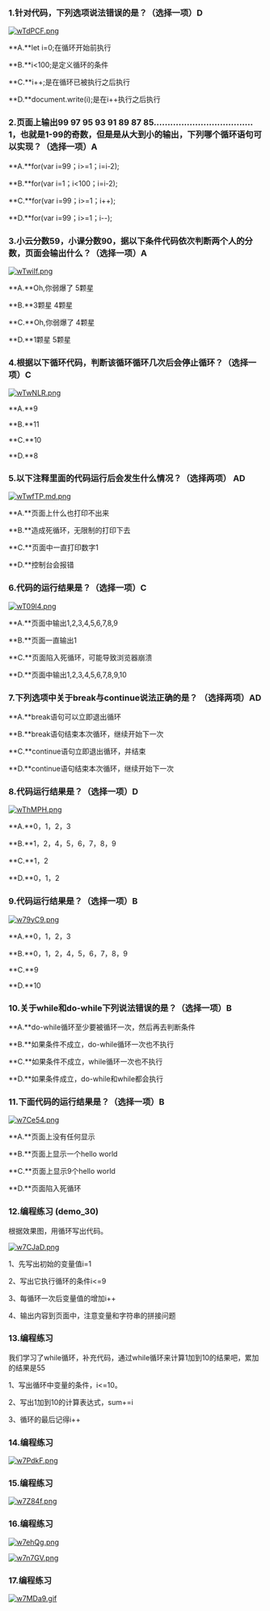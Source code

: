 ### 1.针对代码，下列选项说法错误的是？（选择一项）D

[![wTdPCF.png](https://s1.ax1x.com/2020/09/20/wTdPCF.png)](https://imgchr.com/i/wTdPCF)



**A.**let i=0;在循环开始前执行

**B.**i<100;是定义循环的条件

**C.**i++;是在循环已被执行之后执行

**D.**document.write(i);是在i++执行之后执行







### 2.页面上输出99 97 95 93 91 89 87 85………………………………1，也就是1-99的奇数，但是是从大到小的输出，下列哪个循环语句可以实现？（选择一项）A



**A.**for(var i=99；i>=1；i=i-2);

**B.**for(var i=1；i<100；i=i-2);

**C.**for(var i=99；i>=1；i++);

**D.**for(var i=99；i>=1；i--);





### 3.小云分数59，小课分数90，据以下条件代码依次判断两个人的分数，页面会输出什么？（选择一项）A

[![wTwiIf.png](https://s1.ax1x.com/2020/09/20/wTwiIf.png)](https://imgchr.com/i/wTwiIf)

**A.**Oh,你弱爆了  5颗星

**B.**3颗星  4颗星

**C.**Oh,你弱爆了  4颗星

**D.**1颗星  5颗星



### 4.根据以下循环代码，判断该循环循环几次后会停止循环？（选择一项）C

[![wTwNLR.png](https://s1.ax1x.com/2020/09/20/wTwNLR.png)](https://imgchr.com/i/wTwNLR)

**A.**9

**B.**11

**C.**10

**D.**8



### 5.以下注释里面的代码运行后会发生什么情况？（选择两项） AD

[![wTwfTP.md.png](https://s1.ax1x.com/2020/09/20/wTwfTP.md.png)](https://imgchr.com/i/wTwfTP)

**A.**页面上什么也打印不出来

**B.**造成死循环，无限制的打印下去

**C.**页面中一直打印数字1

**D.**控制台会报错



### 6.代码的运行结果是？（选择一项）C

[![wT09l4.png](https://s1.ax1x.com/2020/09/20/wT09l4.png)](https://imgchr.com/i/wT09l4)

**A.**页面中输出1,2,3,4,5,6,7,8,9 

**B.**页面一直输出1

**C.**页面陷入死循环，可能导致浏览器崩溃

**D.**页面中输出1,2,3,4,5,6,7,8,9,10





### 7.下列选项中关于break与continue说法正确的是？ （选择两项）AD



**A.**break语句可以立即退出循环

**B.**break语句结束本次循环，继续开始下一次

**C.**continue语句立即退出循环，并结束

**D.**continue语句结束本次循环，继续开始下一次





### 8.代码运行结果是？（选择一项）D

[![wThMPH.png](https://s1.ax1x.com/2020/09/20/wThMPH.png)](https://imgchr.com/i/wThMPH)

**A.**0，1，2，3

**B.**1，2，4，5，6，7，8，9

**C.**1，2

**D.**0，1，2





### 9.代码运行结果是？（选择一项）B

[![w79yC9.png](https://s1.ax1x.com/2020/09/20/w79yC9.png)](https://imgchr.com/i/w79yC9)



**A.**0，1，2，3

**B.**0，1，2，4，5，6，7，8，9

**C.**9

**D.**10





### 10.关于while和do-while下列说法错误的是？（选择一项）B

**A.**do-while循环至少要被循环一次，然后再去判断条件

**B.**如果条件不成立，do-while循环一次也不执行

**C.**如果条件不成立，while循环一次也不执行

**D.**如果条件成立，do-while和while都会执行





### 11.下面代码的运行结果是？（选择一项）B

[![w7Ce54.png](https://s1.ax1x.com/2020/09/20/w7Ce54.png)](https://imgchr.com/i/w7Ce54)

**A.**页面上没有任何显示 

**B.**页面上显示一个hello world

**C.**页面上显示9个hello world

**D.**页面陷入死循环





### 12.编程练习 (demo_30)

根据效果图，用循环写出代码。

[![w7CJaD.png](https://s1.ax1x.com/2020/09/20/w7CJaD.png)](https://imgchr.com/i/w7CJaD)

1、先写出初始的变量值i=1

2、写出它执行循环的条件i<=9

3、每循环一次后变量值的增加i++

4、输出内容到页面中，注意变量和字符串的拼接问题

### 13.编程练习

我们学习了while循环，补充代码，通过while循环来计算1加到10的结果吧，累加的结果是55

1、写出循环中变量的条件，i<=10。

2、写出1加到10的计算表达式，sum+=i

3、循环的最后记得i++



### 14.编程练习

[![w7PdkF.png](https://s1.ax1x.com/2020/09/20/w7PdkF.png)](https://imgchr.com/i/w7PdkF)

### 15.编程练习

[![w7Z84f.png](https://s1.ax1x.com/2020/09/20/w7Z84f.png)](https://imgchr.com/i/w7Z84f)

### 16.编程练习

[![w7ehQg.png](https://s1.ax1x.com/2020/09/20/w7ehQg.png)](https://imgchr.com/i/w7ehQg)

[![w7n7GV.png](https://s1.ax1x.com/2020/09/20/w7n7GV.png)](https://imgchr.com/i/w7n7GV)

### 17.编程练习

[![w7MDa9.gif](https://s1.ax1x.com/2020/09/20/w7MDa9.gif)](https://imgchr.com/i/w7MDa9)